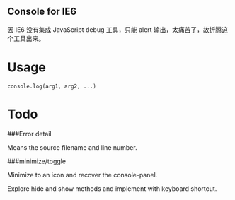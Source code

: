 Console for IE6
--------------

因 IE6 没有集成 JavaScript debug 工具，只能 alert 输出，太痛苦了，故折腾这个工具出来。


Usage
=====

    console.log(arg1, arg2, ...)


Todo
====

###Error detail

Means the source filename and line number.

###minimize/toggle

Minimize to an icon and recover the console-panel.

Explore hide and show methods and implement with keyboard shortcut.
